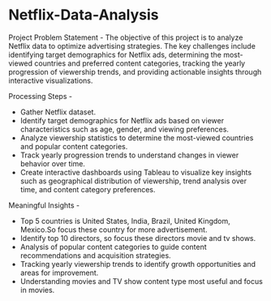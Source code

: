 # Netflix-Data-Analysis
Project Problem Statement -
The objective of this project is to analyze Netflix data to optimize advertising strategies. The key challenges include identifying target demographics for Netflix ads, determining the most-viewed countries and preferred content categories, tracking the yearly progression of viewership trends, and providing actionable insights through interactive visualizations.

Processing Steps -
- Gather Netflix dataset.
- Identify target demographics for Netflix ads based on viewer characteristics such as age, gender, and viewing preferences.
- Analyze viewership statistics to determine the most-viewed countries and popular content categories.
- Track yearly progression trends to understand changes in viewer behavior over time.
- Create interactive dashboards using Tableau to visualize key insights such as geographical distribution of viewership, trend analysis over time, and content category preferences.




Meaningful Insights - 
- Top 5 countries is United States, India, Brazil, United Kingdom, Mexico.So focus these country for more advertisement.
- Identify top 10 directors, so focus these directors movie and tv shows.
- Analysis of popular content categories to guide content recommendations and acquisition strategies.
- Tracking yearly viewership trends to identify growth opportunities and areas for improvement.
- Understanding movies and TV show content type most useful and focus in movies.
